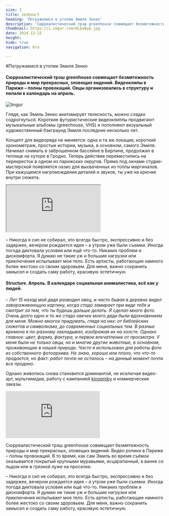 ```yaml
---
size: 3
title: zenkoart
heading: 'Погружаемся в утопии Эмиля Зенко'
description: 'Сюрреалистический трэш greenhouse совмещает безмятежность природы и мир прекрасных, зловещих видений. Видеоклипы в Париже – полны провокаций. Овцы организовались в структуру, и попали в календарь mam на апрель.'
thumbnail: https://i.imgur.com/HLbvByp.jpg
date: 2024-12-15
height: 
hide: true
navigation: Кто

---
```

#Погружаемся в утопии Эмиля Зенко

#### Сюрреалистический трэш greenhouse совмещает безмятежность природы и мир прекрасных, зловещих видений. Видеоклипы в Париже – полны провокаций. Овцы организовались в структуру и попали в календарь на апрель. 

![Imgur](https://i.imgur.com/hPdxYv4.jpg)

Глядя, как Эмиль Зенко анатомирует телесность, можно сладко содрогнуться. Короткие футуристические видеоклиппы продвигают музыкальные альбомы (greenhouse, VHS) и пополняют визуальный художественный бэкграунд Эмиля последние несколько лет. 

Концепт для видеоряда не меняется: одна и та же локация, короткий хронометраж, простые истории, музыка, в основном, самого Эмиля. Начинал снимать в заброшенном бассейне в Берлине, продолжил в теплице на хуторе в Гродно. Теперь действие переместились на перекресток в одном из парижских округов. Прямо под окнами студии-мастерской  появляется оазис для выхваченных из толпы маргиналов. При кажущемся нагромождении деталей и звуков, ты уже на крючке внутри сюжета. 

<div><iframe class="youtube" src="https://www.youtube.com/embed/TSMXq5M8-vk"></div>

«Она движется как шелк, ядовитым поцелуем оставляя огненные тропы в темной бездне"... Последний клипп: pretty shark снова ведет к виниловой пластинке.

– _Схема простая – есть серия роликов, действия происходят на оживленном парижском перекрестке, сюжеты простые быстрые, и должны зацепить зрителя, направить на прослушивание  альбома VHS. Продумываю все детали заранее, чтобы минимизировать время. Альбом также вышел на виниле, реализацию и производство которого взял на себя.  200 из 300 пластинок лимитированной партии продано без копейки вложений в рекламу или сотрудничества с лейблами, что с моими масштабами считаю хорошим результатом. _.
 
![Imgur](https://i.imgur.com/Xf1jNvP.jpg)

– _Сейчас видео проект завершен, пока что делаю упор на живопись и на выставки_.

... Встретились с Эмилем в маленьком, но не тесном, пространстве галереи confort mental в Париже. Вполне реальный вариант для будущей выставки. Блок в жилом доме, на границе центра, почти у кольцевой. Лестница из ящиков под потолок на антресоль, высокий зал, большой холодильник с пивом, белые скамейки вдоль стен. Вечером скамейки поставят на улицу, холодильник превратится в бар, гости опоздают, получится небольшой сейшн и презентация greenhouse.

<div class="gallery2">
<img src="https://i.imgur.com/vk33W1B.jpeg" alt="Описание первого изображения"> 
<img src="https://i.imgur.com/CpHHvOF.jpeg" alt="Описание второго изображения"> 
</div>

Сегодня музыкальные и художественные некоммерческие проекты Эмиля Зенко связаны с темой влажного потустороннего миры теплицы. Greenhouse устраняет разрыв между природой и технологиями, заполняя его футуристическими сюжетами. Загадочный прототип остаётся на хуторе под Гродно, разрастается до натуральных размеров в резиденциях и на выставках, сужаясь до макета в Париже

– _Сложно сказать, что удалось именно совместить живопись с другими направлениями в которых я работаю. Наверное, понятную мне попытку я делаю только сейчас, и то, когда она уже стала очевидной: пишу работы с теплицей. До этого постоянно приходилось и приходится переключаться с мира виртуального и цифрового в реальный и физический. Пока фокус направил на новый/старый проект [greenhouse](https://www.youtube.com/watch?v=M9yFBlQHncs), где живописная часть должна будет дополнить уже существующую видео/аудио_. 

![Imgur](https://i.imgur.com/2c8aqwY.jpg)

![Imgur](https://i.imgur.com/piy46EI.jpg)

**«Думаю, не такие уж и большие нагрузки или приключения испытывает мое тело»**

Сюрреалистический трэш требует "жертв". Эмиль во время съёмок оказывается покрытый крупными муравьями, исцарапанный, в ванне со льдом или в грязной луже на проселке. 

<div>
<iframe class="youtube" src="https://player.vimeo.com/video/906583073" frameborder="0" allowfullscreen></iframe>
</div>

– Никогда я сил не собирал, это всегда быстро, экспрессивно и без задержек, вечером рождается идея – а утром уже были съемки. Иногда погода диктовала условия или ещё что-то. Никаких проблем и дискомфорта. Я думаю не такие уж и большие нагрузки или приключения испытывает мое тело. Есть артисты, работающие намного более жестоко со своим здоровьем. Для меня, важно сохранить замысел и создать саму работу, красивую эстетичную.



#### Structure. Апрель. В календаре социальная анималистика, всё как у людей. 
– _Лет 15 назад мой дядя разводил овец, и часто бывая в деревне видел завораживающую картину, когда стадо замирает при виде тебя и смотрит за тем, что ты будешь дальше делать. Я сделал много фото.
Очень долго одно и то же стадо овечек моего дяди были вдохновением для меня. Можно многое придумать, глядя на них: от библейских сюжетов и символизма, до современных социальных тем. В разные времена я по-разному закладывал, изображая их на холсте. Однако главное: цвет, форма, фактура, и первое впечатление от просмотра. У меня были не только овцы, но и многие другие животные, в основном, проживающие в нашей природе. Часто я использовал для работы фото из собственного фотоархива. Не знаю, хорошо или плохо, что что-то продается, но факт: работ почти не осталось – на данный момент почти все продано_.







Однако живопись снова становится доминантой, не исключая видео-арт, мультимедиа, работу с кампанией [kinoproby](https://kino-proby.com/home) и коммерческие заказы.



<div>
<iframe class="youtube" src="https://player.vimeo.com/video/906583073" frameborder="0" allowfullscreen></iframe>
</div>




Сюрреалистический трэш greenhouse совмещает безмятежность природы и мир прекрасных, зловещих видений. Видео ролики в Париже – полны провокаций. В то время, как сам Эмиль во время съёмок оказывается покрытый крупными муравьями, исцарапанный, в ванне со льдом или в грязной луже на проселке. 


– Никогда я сил не собирал, это всегда быстро, экспрессивно и без задержек, вечером рождается идея – а утром уже были съемки. Иногда погода диктовала условия или ещё что-то. Никаких проблем и дискомфорта. Я думаю не такие уж и большие нагрузки или приключения испытывает мое тело. Есть артисты, работающие намного более жестоко со своим здоровьем. Для меня, важно сохранить замысел и создать саму работу, красивую эстетичную.

